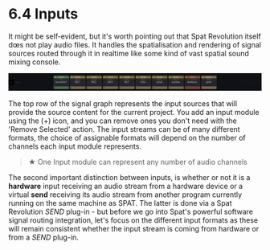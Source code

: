 # 6.4 Inputs

It might be self-evident, but it's worth pointing out that Spat Revolution itself dœs
not play audio files. It handles the spatialisation and rendering of signal sources
routed through it in realtime like some kind of vast spatial sound mixing console.

![](../../include/SpatRevolution_UserGuide_-080.jpg)

The top row of the signal graph represents the input sources that will provide the
source content for the current project. You add an input module using the (+) icon,
and you can remove ones you don't need with the 'Remove Selected' action. The
input streams can be of many different formats, the choice of assignable formats
will depend on the number of channels each input module represents.


> ★ One Input module can represent any number of audio channels

The second important distinction between inputs, is whether or not it is a **hardware** input receiving an audio stream from a hardware device or a virtual **send** receiving its audio stream from another program currently running on the same machine as SPAT. The latter is done via a Spat Revolution _SEND_ plug-in - but before
we go into Spat's powerful software signal routing integration, let's focus on the
different input formats as these will remain consistent whether the input stream is
coming from hardware or from a _SEND_ plug-in.

